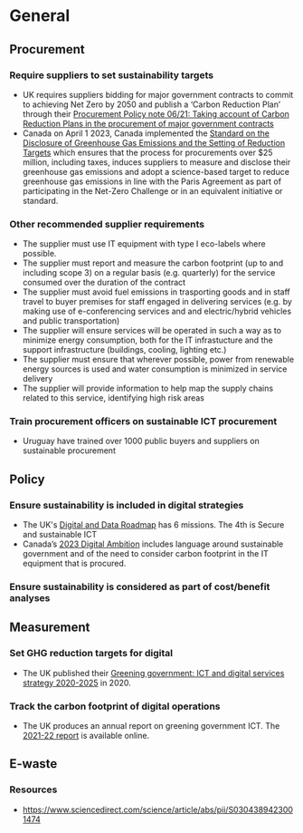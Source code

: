 # General

## Procurement
### Require suppliers to set sustainability targets

* UK requires suppliers bidding for major government contracts to commit to achieving Net Zero by 2050 and publish a ‘Carbon Reduction Plan’ through their [Procurement Policy note 06/21: Taking account of Carbon Reduction Plans in the procurement of major government contracts](https://www.gov.uk/government/publications/procurement-policy-note-0621-taking-account-of-carbon-reduction-plans-in-the-procurement-of-major-government-contracts)
* Canada on April 1 2023, Canada implemented the [Standard on the Disclosure of Greenhouse Gas Emissions and the Setting of Reduction Targets](https://www.tbs-sct.canada.ca/pol/doc-eng.aspx?id=32743) which ensures that the process for procurements over $25 million, including taxes, induces suppliers to measure and disclose their greenhouse gas emissions and adopt a science-based target to reduce greenhouse gas emissions in line with the Paris Agreement as part of participating in the Net-Zero Challenge or in an equivalent initiative or standard.

### Other recommended supplier requirements
* The supplier must use IT equipment with type I eco-labels where possible.
* The supplier must report and measure the carbon footprint (up to and including scope 3) on a regular basis (e.g. quarterly) for the service consumed over the duration of the contract
* The supplier must avoid fuel emissions in trasporting goods and in staff travel to buyer premises for staff engaged in delivering services (e.g. by making use of e-conferencing services and and electric/hybrid vehicles and public transportation)
* The supplier will ensure services will be operated in such a way as to minimize energy consumption, both for the IT infrastucture and the support infrastructure (buildings, cooling, lighting etc.)
* The supplier must ensure that wherever possible, power from renewable energy sources is used and water consumption is minimized in service delivery
* The supplier will provide information to help map the supply chains related to this service, identifying high risk areas

### Train procurement officers on sustainable ICT procurement

* Uruguay have trained over 1000 public buyers and suppliers on sustainable procurement

## Policy
### Ensure sustainability is included in digital strategies

* The UK's [Digital and Data Roadmap](https://www.gov.uk/government/publications/roadmap-for-digital-and-data-2022-to-2025) has 6 missions. The 4th is Secure and sustainable ICT
* Canada’s [2023 Digital Ambition](https://www.canada.ca/en/government/system/digital-government/digital-ambition.html) includes language around sustainable government and of the need to consider carbon footprint in the IT equipment that is procured.

### Ensure sustainability is considered as part of cost/benefit analyses

## Measurement
### Set GHG reduction targets for digital

* The UK published their [Greening government: ICT and digital services strategy 2020-2025](https://www.gov.uk/government/publications/greening-government-ict-and-digital-services-strategy-2020-2025/greening-government-ict-and-digital-services-strategy-2020-2025#sustainable-ict-and-digital-services-strategy-targets-for-2020-2025-policy-paper) in 2020.

### Track the carbon footprint of digital operations
* The UK produces an annual report on greening government ICT. The [2021-22 report](https://www.gov.uk/government/publications/greening-government-ict-annual-report-2021-to-2022) is available online.

## E-waste
### Resources
* https://www.sciencedirect.com/science/article/abs/pii/S0304389423001474

